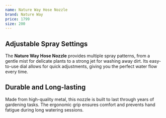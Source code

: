 ```yaml
--- 
name: Nature Way Hose Nozzle
brand: Nature Way
price: 1799
size: 200
---
```


## Adjustable Spray Settings 
 
The **Nature Way Hose Nozzle** provides multiple spray patterns, from a gentle mist for delicate plants to a strong jet for washing away dirt. Its easy-to-use dial allows for quick adjustments, giving you the perfect water flow every time.

## Durable and Long-lasting  

Made from high-quality metal, this nozzle is built to last through years of gardening tasks. The ergonomic grip ensures comfort and prevents hand fatigue during long watering sessions.
